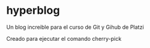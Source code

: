 # hyperblog
Un blog increible para el curso de Git y Gihub de Platzi

Creado para ejecutar el comando cherry-pick
